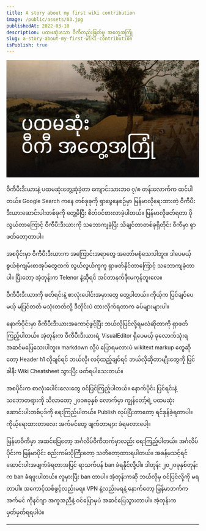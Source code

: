 ```yaml
---
title: A story about my first wiki contribution
image: /public/assets/03.jpg
publishedAt: 2022-03-10
description: ပထမဆုံးသော ဝီကီတည်းဖြတ်မှု အတွေ့အကြုံ
slug: a-story-about-my-first-wiki-contribution
isPublish: true
---
```


![](../../../public/assets/03.jpg)

ဝီကီပီးဒီးယားနဲ့ ပထမဆုံးတွေ့ဆုံခဲ့တာ ကျောင်းသားဘဝ ၇/၈ တန်းလောက်က ထင်ပါတယ်။ Google Search ကနေ တစ်ခုခုကို ရှာဖွေနေစဉ်မှာ မြန်မာလိုရေးထားတဲ့ ဝီကီပီးဒီးယားဆောင်းပါးတစ်ခုကို တွေ့မိပြီး စိတ်ဝင်စားလာခဲ့ပါတယ်။ မြန်မာလိုဖတ်ရတာ ပိုလွယ်တာကြောင့် ဝီကီပီးဒီးယားကို သဘောကျခဲ့ပြီး သိချင်တာတစ်ခုရှိတိုင်း ဝီကီမှာ ရှာဖတ်တော့တာပါ။

အစပိုင်းမှာ ဝီကီပီးဒီးယားက အကြောင်းအရာတွေ အတော်မစုံသေးပါဘူး။ ဒါပေမယ့် စွယ်စုံကျမ်းစာအုပ်တွေထက် လွယ်လွယ်ကူကူ ရှာဖတ်နိုင်တာကြောင့် သဘောကျခဲ့တာပါ။ ပြီးတော့ အဲ့တုန်းက Telenor နဲ့ဆိုရင် အင်တာနက်ဖိုးမကုန်ဘူးလေ။

ဝီကီပီးဒီးယားကို ဖတ်ရင်းနဲ့ စာလုံးပေါင်းအမှားတွေ တွေ့ပါတယ်။ ကိုယ့်က ပြင်ချင်ပေမယ့် မပြင်တတ် မသုံးတတ်လို့ ဒီတိုင်းပဲ ထားလိုက်ရတာက ခပ်များများပါ။ 

နောက်ပိုင်းမှာ ဝီကီပီးဒီးယားအကောင့်ဖွင့်ပြီး ဘယ်လိုပြင်လို့ရမလဲဆိုတာကို ရှာဖတ်ကြည့်ပါတယ်။ အဲ့တုန်းက ဝီကီပီးဒီးယားရဲ့ VisualEditor ရှိပေမယ့် ခုလောက်သုံးရအဆင်မပြေသေးပါဘူး။ markdown လို့ပဲ ပြောရမလားပဲ wikitext markup တွေဆိုတော့ Header h1 လိုချင်ရင် ဘယ်လို၊ လင့်ထည့်ချင်ရင် ဘယ်လိုဆိုတာမျိုးတွေကို ပြင်ခါနီး Wiki Cheatsheet သွားပြီး ဖတ်ရပါသေးတယ်။

အစပိုင်းက စာလုံးပေါင်းလေးတွေ ဝင်ပြင်ကြည့်ပါတယ်။ နောက်ပိုင်း ပြင်ရင်းနဲ့ သဘောတရားကို သိလာတော့ ၂၀၁၈ခုနှစ် လောက်မှာ ကျွန်တော့်ရဲ့ ပထမဆုံး ဆောင်းပါးတစ်ပုဒ်ကို ရေးကြည့်ပါတယ်။ Publish လုပ်ပြီးတာတော့ ရင်ခုန်ခဲ့ရတာပါ။ ကိုယ့်ရေးထားတာလေး အက်မင်တွေ ဖျက်တာများ ခံရမလားပေါ့။

မြန်မာဝီကီမှာ အဆင်ပြေတော့ အင်္ဂလိပ်ဝီကီဘက်မှာလည်း ရေးကြည့်ပါတယ်။ အင်္ဂလိပ်ပိုင်းက မြန်မာပိုင်း စည်းကမ်းပိုကြီးတော့ သတိတော့ထားရပါတယ်။ အခန့်မသင့်ရင် ဆောင်းပါးအဖျက်ခံရတာအပြင် ရာသက်ပန် ban ခံရနိုင်လို့ပါ။ ဒါတုန်း ၂၀၂၀ခုနှစ်တုန်းက ban ခံရဖူးပါတယ်။ လူမှားပြီး ban တာပါ။ အဲ့တုန်းကဆို ဘယ်လိုမှ ဝင်ပြင်လို့ကို မရတာပါ။ အကောင့်သစ်ဖွင့်လည်းမရ။ VPN နဲ့လည်းမရနဲ့ နောက်တော့ မြန်မာဘက်က အက်မင် ကိုနင်ဂျာ အကူအညီနဲ့ ဝင်ပြောမှပဲ အဆင်ပြေသွားတာပါ။ အဲ့တုန်းက မှတ်မှတ်ရရပါပဲ။


---